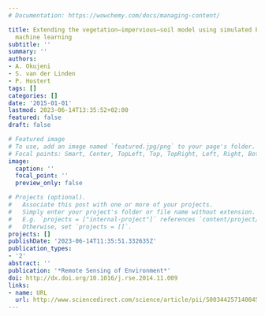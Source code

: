 ```yaml
---
# Documentation: https://wowchemy.com/docs/managing-content/

title: Extending the vegetation–impervious–soil model using simulated EnMAP data and
  machine learning
subtitle: ''
summary: ''
authors:
- A. Okujeni
- S. van der Linden
- P. Hostert
tags: []
categories: []
date: '2015-01-01'
lastmod: 2023-06-14T13:35:52+02:00
featured: false
draft: false

# Featured image
# To use, add an image named `featured.jpg/png` to your page's folder.
# Focal points: Smart, Center, TopLeft, Top, TopRight, Left, Right, BottomLeft, Bottom, BottomRight.
image:
  caption: ''
  focal_point: ''
  preview_only: false

# Projects (optional).
#   Associate this post with one or more of your projects.
#   Simply enter your project's folder or file name without extension.
#   E.g. `projects = ["internal-project"]` references `content/project/deep-learning/index.md`.
#   Otherwise, set `projects = []`.
projects: []
publishDate: '2023-06-14T11:35:51.332635Z'
publication_types:
- '2'
abstract: ''
publication: '*Remote Sensing of Environment*'
doi: http://dx.doi.org/10.1016/j.rse.2014.11.009
links:
- name: URL
  url: http://www.sciencedirect.com/science/article/pii/S0034425714004507
---
```

